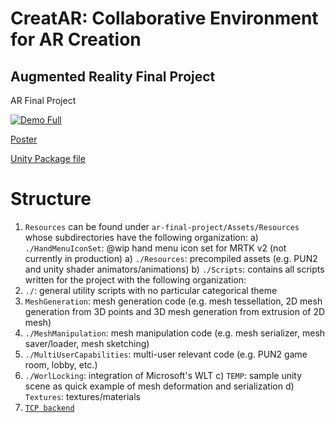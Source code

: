 # CreatAR: Collaborative Environment for AR Creation
## Augmented Reality Final Project
AR Final Project

[![Demo Full](https://user-images.githubusercontent.com/2231240/208175894-da900e44-f09a-482a-84a1-aca17d9b5b9a.PNG)](https://drive.google.com/file/d/1BBRPIaMxvhcgZx93SlIhC8-UfwbTPvBf/view?usp=share_link)

[Poster](https://github.com/jdcast/ar-final-project/files/10248592/Poster.pdf)

[Unity Package file](https://drive.google.com/file/d/1oIBZisgyNVfrlU2qs1naoFAHEj-cn8AO/view?usp=sharing)

# Structure
1) `Resources` can be found under `ar-final-project/Assets/Resources` whose subdirectories have the following organization:
 a) `./HandMenuIconSet`: @wip hand menu icon set for MRTK v2 (not currently in production)
 a) `./Resources`: precompiled assets (e.g. PUN2 and unity shader animators/animations)
 b) `./Scripts`: contains all scripts written for the project with the following organization:
  1) `./`: general utility scripts with no particular categorical theme
  2) `MeshGeneration`: mesh generation code (e.g. mesh tessellation, 2D mesh generation from 3D points and 3D mesh generation from extrusion of 2D mesh)
  3) `./MeshManipulation`: mesh manipulation code (e.g. mesh serializer, mesh saver/loader, mesh sketching)
  3) `./MultiUserCapabilities`: multi-user relevant code (e.g. PUN2 game room, lobby, etc.)
  4) `./WorlLocking`: integration of Microsoft's WLT
 c) `TEMP`: sample unity scene as quick example of mesh deformation and serialization
 d) `Textures`: textures/materials
2) [`TCP backend`](https://github.com/climbar-ai/back-end/tree/AR_backend)
